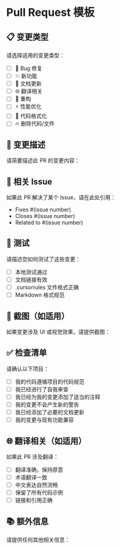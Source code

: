 # Pull Request 模板

## 📋 变更类型
请选择适用的变更类型：
- [ ] 🐛 Bug 修复
- [ ] ✨ 新功能
- [ ] 📝 文档更新
- [ ] 🌐 翻译相关
- [ ] 🔧 重构
- [ ] ⚡ 性能优化
- [ ] 🎨 代码格式化
- [ ] 🔥 删除代码/文件

## 📝 变更描述
请简要描述此 PR 的变更内容：

## 🎯 相关 Issue
如果此 PR 解决了某个 Issue，请在此处引用：
- Fixes #(issue number)
- Closes #(issue number)
- Related to #(issue number)

## 🧪 测试
请描述您如何测试了这些变更：
- [ ] 本地测试通过
- [ ] 文档链接有效
- [ ] .cursorrules 文件格式正确
- [ ] Markdown 格式规范

## 📸 截图（如适用）
如果变更涉及 UI 或视觉效果，请提供截图：

## ✅ 检查清单
请确认以下项目：
- [ ] 我的代码遵循项目的代码规范
- [ ] 我已经进行了自我审查
- [ ] 我已经为我的变更添加了适当的注释
- [ ] 我的变更不会产生新的警告
- [ ] 我已经添加了必要的文档更新
- [ ] 我的变更与现有功能兼容

## 🌐 翻译相关（如适用）
如果此 PR 涉及翻译：
- [ ] 翻译准确，保持原意
- [ ] 术语翻译一致
- [ ] 中文表达自然流畅
- [ ] 保留了所有代码示例
- [ ] 链接和引用正确

## 📚 额外信息
请提供任何其他相关信息：
